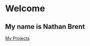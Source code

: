 # Welcome
## My name is Nathan Brent
[My Projects](https://www.youtube.com/watch?v=dQw4w9WgXcQ&ab_channel=RickAstleyVEVO)

